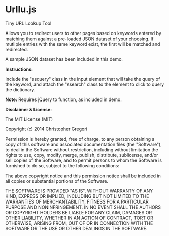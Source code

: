 Urllu.js
========

Tiny URL Lookup Tool

Allows you to redirect users to other pages based on keywords entered by matching them against a pre-loaded JSON dataset of your choosing.
If mutliple entries with the same keyword exist, the first will be matched and redirected.

A sample JSON dataset has been included in this demo.

<b>Instructions:</b>

Include the "ssquery" class in the input element that will take the query of the keyword, and attach the "ssearch" class to the element to click to query the dictionary.

<b>Note:</b> Requires jQuery to function, as included in demo.

<b>Disclaimer & License:</b>

The MIT License (MIT)

Copyright (c) 2014 Christopher Gregori

Permission is hereby granted, free of charge, to any person obtaining a copy
of this software and associated documentation files (the "Software"), to deal
in the Software without restriction, including without limitation the rights
to use, copy, modify, merge, publish, distribute, sublicense, and/or sell
copies of the Software, and to permit persons to whom the Software is
furnished to do so, subject to the following conditions:

The above copyright notice and this permission notice shall be included in
all copies or substantial portions of the Software.

THE SOFTWARE IS PROVIDED "AS IS", WITHOUT WARRANTY OF ANY KIND, EXPRESS OR
IMPLIED, INCLUDING BUT NOT LIMITED TO THE WARRANTIES OF MERCHANTABILITY,
FITNESS FOR A PARTICULAR PURPOSE AND NONINFRINGEMENT. IN NO EVENT SHALL THE
AUTHORS OR COPYRIGHT HOLDERS BE LIABLE FOR ANY CLAIM, DAMAGES OR OTHER
LIABILITY, WHETHER IN AN ACTION OF CONTRACT, TORT OR OTHERWISE, ARISING FROM,
OUT OF OR IN CONNECTION WITH THE SOFTWARE OR THE USE OR OTHER DEALINGS IN
THE SOFTWARE.
